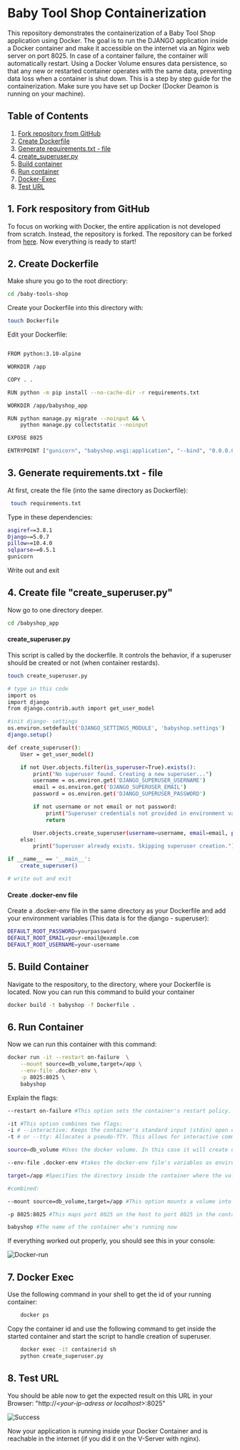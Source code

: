 # Baby Tool Shop Containerization

This repository demonstrates the containerization of a Baby Tool Shop application using Docker. The goal is to run the DJANGO application inside a Docker container and make it accessible on the internet via an Nginx web server on port 8025. In case of a container failure, the container will automatically restart. Using a Docker Volume ensures data persistence, so that any new or restarted container operates with the same data, preventing data loss when a container is shut down.
This is a step by step guide for the containerization. Make sure you have set up Docker (Docker Deamon is running on your machine).

## Table of Contents

1. [Fork repository from GitHub](#1-fork-respository-from-github)
2. [Create Dockerfile](#2-create-dockerfile)
3. [Generate requirements.txt - file](#3-generate-requirementstxt---file)
4. [create_superuser.py](#4-create-file-create_superuserpy)
5. [Build container](#6-build-container)
6. [Run container](#7-run-container)
7. [Docker-Exec](#7-docker-exec)
7. [Test URL](#8-test-your-url)

## 1. Fork respository from GitHub

To focus on working with Docker, the entire application is not developed from scratch. Instead, the repository is forked. The repository can be forked from [here](https://github.com/Developer-Akademie-GmbH/baby-tools-shop). Now everything is ready to start!


## 2. Create Dockerfile

Make shure you go to the root directiory: 
```sh 
cd /baby-tools-shop 
```
Create your Dockerfile into this directory with:
```sh
touch Dockerfile
```
Edit your Dockerfile:
```sh

FROM python:3.10-alpine

WORKDIR /app

COPY . .

RUN python -m pip install --no-cache-dir -r requirements.txt

WORKDIR /app/babyshop_app

RUN python manage.py migrate --noinput && \
    python manage.py collectstatic --noinput 

EXPOSE 8025

ENTRYPOINT ["gunicorn", "babyshop.wsgi:application", "--bind", "0.0.0.0:8025"]
``` 

## 3. Generate requirements.txt - file

At first, create the file (into the same directory as Dockerfile):
```sh
 touch requirements.txt
```
Type in these dependencies:

```sh
asgiref==3.8.1
Django==5.0.7
pillow==10.4.0
sqlparse==0.5.1
gunicorn
```
Write out and exit

## 4. Create file "create_superuser.py" 

Now go to one directory deeper.

```sh
cd /babyshop_app
```

#### create_superuser.py
This script is called by the dockerfile. It controls the behavior, if a superuser should be created or not (when container restards).

```sh
touch create_superuser.py 

# type in this code
import os
import django
from django.contrib.auth import get_user_model

#init django- settings
os.environ.setdefault('DJANGO_SETTINGS_MODULE', 'babyshop.settings')
django.setup()

def create_superuser():
    User = get_user_model()

    if not User.objects.filter(is_superuser=True).exists():
        print("No superuser found. Creating a new superuser...")
        username = os.environ.get('DJANGO_SUPERUSER_USERNAME')
        email = os.environ.get('DJANGO_SUPERUSER_EMAIL')
        password = os.environ.get('DJANGO_SUPERUSER_PASSWORD')

        if not username or not email or not password:
            print("Superuser credentials not provided in environment variables. Skipping superuser creation.")
            return

        User.objects.create_superuser(username=username, email=email, password=password)
    else:
        print("Superuser already exists. Skipping superuser creation.")

if __name__ == '__main__':
    create_superuser()

# write out and exit
```

#### Create .docker-env file
Create a .docker-env file in the same directory as your Dockerfile and add your environment variables (This data is for the django - superuser):
```sh
DEFAULT_ROOT_PASSWORD=yourpassword
DEFAULT_ROOT_EMAIL=your-email@example.com
DEFAULT_ROOT_USERNAME=your-username
```

## 5. Build Container 
Navigate to the respository, to the directory, where your Dockerfile is located. 
Now you can run this command to build your container

```sh
docker build -t babyshop -f Dockerfile .
```

## 6. Run Container
Now we can run this container with this command:
```sh
docker run -it --restart on-failure  \
    --mount source=db_volume,target=/app \
    --env-file .docker-env \
    -p 8025:8025 \
    babyshop
```
Explain the flags:

```sh
--restart on-failure #This option sets the container's restart policy. The container will only restart if it exits with a non-zero (error) status. This is useful for automatically recovering from failures.

-it #This option combines two flags:
-i # --interactive: Keeps the container's standard input (stdin) open even if not attached.
-t # or --tty: Allocates a pseudo-TTY. This allows for interactive communication with the container (similar to an SSH session).

source=db_volume #Uses the docker volume. In this case it will create one. After you stop the container and restart another with this flag, the data will be persistent.

--env-file .docker-env #takes the docker-env file's variables as environment variables for inside the container.

target=/app #Specifies the directory inside the container where the volume will be mounted. This ensures data persistence between container restarts and recreations.

#combined:

--mount source=db_volume,target=/app #This option mounts a volume into the container.

-p 8025:8025 #This maps port 8025 on the host to port 8025 in the container. This allows access to the application in the container http://<your-ip-adress>:8025

babyshop #The name of the container who's running now
```

If everything worked out properly, you should see this in your console:

![Docker-run](/readme-img/docker-run.png)

## 7. Docker Exec 
Use the following command in your shell to get the id of your running container:

```sh
    docker ps 
```
Copy the container id and use the following command to get inside the started container and start the script to handle creation of superuser.

```sh
    docker exec -it containerid sh
    python create_superuser.py 
```

## 8. Test URL
You should be able now to get the expected result on this URL in your Browser:
"http://<*your-ip-adress or localhost*>:8025" 

![Success](/readme-img/success.png)

Now your application is running inside your Docker Container and is reachable in the internet (if you did it on the V-Server with nginx). 



























